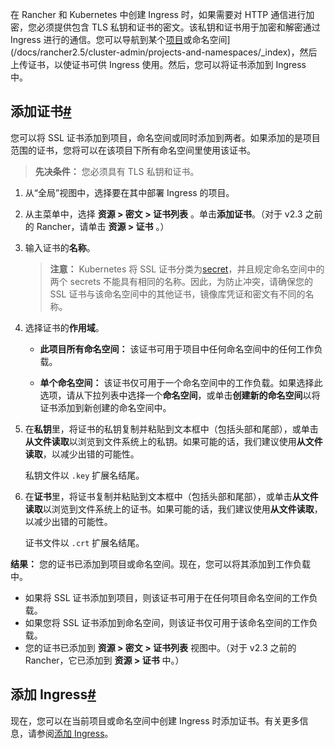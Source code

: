 在 Rancher 和 Kubernetes 中创建 Ingress 时，如果需要对 HTTP 通信进行加密，您必须提供包含 TLS 私钥和证书的密文。该私钥和证书用于加密和解密通过 Ingress 进行的通信。您可以导航到某个[项目](https://docs.rancher.cn/docs/rancher2.5/cluster-admin/projects-and-namespaces/_index)或命名空间](/docs/rancher2.5/cluster-admin/projects-and-namespaces/_index)，然后上传证书，以使证书可供 Ingress 使用。然后，您可以将证书添加到 Ingress 中。

## 添加证书[#](https://docs.rancher.cn/docs/rancher2.5/k8s-in-rancher/certificates/_index#%E6%B7%BB%E5%8A%A0%E8%AF%81%E4%B9%A6 "Direct link to heading")

您可以将 SSL 证书添加到项目，命名空间或同时添加到两者。如果添加的是项目范围的证书，您将可以在该项目下所有命名空间里使用该证书。

> **先决条件：** 您必须具有 TLS 私钥和证书。

1. 从“全局”视图中，选择要在其中部署 Ingress 的项目。
    
2. 从主菜单中，选择 **资源 > 密文 > 证书列表** 。单击**添加证书**。（对于 v2.3 之前的 Rancher，请单击 **资源 > 证书** 。）
    
3. 输入证书的**名称**。
    
    > **注意：** Kubernetes 将 SSL 证书分类为[secret](https://kubernetes.io/docs/concepts/configuration/secret/)，并且规定命名空间中的两个 secrets 不能具有相同的名称。因此，为防止冲突，请确保您的 SSL 证书与该命名空间中的其他证书，镜像库凭证和密文有不同的名称。
    
4. 选择证书的**作用域**。
    
    - **此项目所有命名空间：** 该证书可用于项目中任何命名空间中的任何工作负载。
        
    - **单个命名空间：** 该证书仅可用于一个命名空间中的工作负载。如果选择此选项，请从下拉列表中选择一个**命名空间**，或单击**创建新的命名空间**以将证书添加到新创建的命名空间中。
        
5. 在**私钥**里，将证书的私钥复制并粘贴到文本框中（包括头部和尾部），或单击**从文件读取**以浏览到文件系统上的私钥。如果可能的话，我们建议使用**从文件读取**，以减少出错的可能性。
    
    私钥文件以 `.key` 扩展名结尾。
    
6. 在**证书**里，将证书复制并粘贴到文本框中（包括头部和尾部），或单击**从文件读取**以浏览到文件系统上的证书。如果可能的话，我们建议使用**从文件读取**，以减少出错的可能性。
    
    证书文件以 `.crt` 扩展名结尾。
    

**结果：** 您的证书已添加到项目或命名空间。现在，您可以将其添加到工作负载中。

- 如果将 SSL 证书添加到项目，则该证书可用于在任何项目命名空间的工作负载。
- 如果您将 SSL 证书添加到命名空间，则该证书仅可用于该命名空间的工作负载。
- 您的证书已添加到 **资源 > 密文 > 证书列表** 视图中。（对于 v2.3 之前的 Rancher，它已添加到 **资源 > 证书** 中。）

## 添加 Ingress[#](https://docs.rancher.cn/docs/rancher2.5/k8s-in-rancher/certificates/_index#%E6%B7%BB%E5%8A%A0-ingress "Direct link to heading")

现在，您可以在当前项目或命名空间中创建 Ingress 时添加证书。有关更多信息，请参阅[添加 Ingress](https://docs.rancher.cn/docs/rancher2.5/k8s-in-rancher/load-balancers-and-ingress/ingress/_index)。